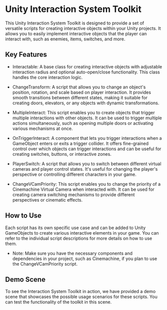 # Unity Interaction System Toolkit

This Unity Interaction System Toolkit is designed to provide a set of versatile scripts for creating interactive objects within your Unity projects. It allows you to easily implement interactive objects that the player can interact with, such as enemies, items, switches, and more.

## Key Features

+ Interactable: A base class for creating interactive objects with adjustable interaction radius and optional auto-open/close functionality. This class handles the core interaction logic.

+ ChangeTransform: A script that allows you to change an object's position, rotation, and scale based on player interaction. It provides smooth transitions between different states, making it suitable for creating doors, elevators, or any objects with dynamic transformations.

+ MultipleInteract: This script enables you to create objects that trigger multiple interactions with other objects. It can be used to trigger multiple actions simultaneously, such as opening multiple doors or activating various mechanisms at once.

+ OnTriggerInteract: A component that lets you trigger interactions when a GameObject enters or exits a trigger collider. It offers fine-grained control over which objects can trigger interactions and can be useful for creating switches, buttons, or interactive zones.

+ PlayerSwitch: A script that allows you to switch between different virtual cameras and player control states. It's useful for changing the player's perspective or controlling different characters in your game.

+ ChangeVCamPriority: This script enables you to change the priority of a Cinemachine Virtual Camera when interacted with. It can be used for creating camera switching mechanisms to provide different perspectives or cinematic effects.

## How to Use

Each script has its own specific use case and can be added to Unity GameObjects to create various interactive elements in your game. You can refer to the individual script descriptions for more details on how to use them.
+ Note: Make sure you have the necessary components and dependencies in your project, such as Cinemachine, if you plan to use the ChangeVCamPriority script.

## Demo Scene

To see the Interaction System Toolkit in action, we have provided a demo scene that showcases the possible usage scenarios for these scripts. You can test the functionality of the toolkit in this scene.
